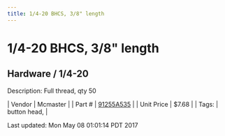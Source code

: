 ```yaml
---
title: 1/4-20 BHCS, 3/8" length
---
```


# 1/4-20 BHCS, 3/8" length
## Hardware / 1/4-20
Description: 	Full thread, qty 50 

| Vendor | Mcmaster | 
| Part # | [91255A535](https://www.mcmaster.com/#91255A535) | 
| Unit Price | $7.68 | 
| Tags: | button head,  | 

Last updated: Mon May 08 01:01:14 PDT 2017